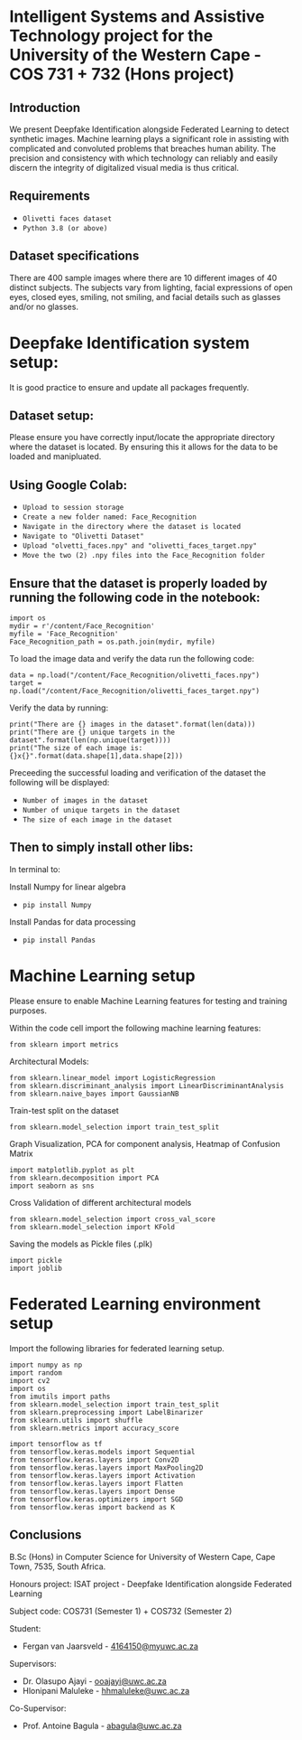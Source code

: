 # Intelligent Systems and Assistive Technology project for the University of the Western Cape - COS 731 + 732 (Hons project)

## Introduction

We present Deepfake Identification alongside Federated Learning to detect synthetic images. Machine learning plays a significant role in assisting with complicated and convoluted problems that breaches human ability. The precision and consistency with which technology can reliably and easily discern the integrity of digitalized visual media is thus critical.


## Requirements
* ``` Olivetti faces dataset ```
* ``` Python 3.8 (or above) ```

## Dataset specifications
There are 400 sample images where there are 10 different images of 40 distinct subjects. The subjects vary from lighting, facial expressions of open eyes, closed eyes, smiling, not smiling, and facial details such as glasses and/or no glasses.

# Deepfake Identification system setup:
It is good practice to ensure and update all packages frequently.

## Dataset setup:
Please ensure you have correctly input/locate the appropriate directory where the dataset is located. By ensuring this it allows for the data to be loaded and manipluated.

## Using Google Colab:
* ``` Upload to session storage ```
* ``` Create a new folder named: Face_Recognition ```
* ``` Navigate in the directory where the dataset is located ```
* ``` Navigate to "Olivetti Dataset" ```
* ``` Upload "olvetti_faces.npy" and "olivetti_faces_target.npy" ```
* ``` Move the two (2) .npy files into the Face_Recognition folder ```

## Ensure that the dataset is properly loaded by running the following code in the notebook:
```
import os
mydir = r'/content/Face_Recognition'
myfile = 'Face_Recognition'
Face_Recognition_path = os.path.join(mydir, myfile)
```
To load the image data and verify the data run the following code:
```
data = np.load("/content/Face_Recognition/olivetti_faces.npy")
target = np.load("/content/Face_Recognition/olivetti_faces_target.npy")
```
Verify the data by running:
```
print("There are {} images in the dataset".format(len(data)))
print("There are {} unique targets in the dataset".format(len(np.unique(target))))
print("The size of each image is: {}x{}".format(data.shape[1],data.shape[2]))
```
Preceeding the successful loading and verification of the dataset the following will be displayed:
* ``` Number of images in the dataset ```
* ``` Number of unique targets in the dataset ```
* ``` The size of each image in the dataset ```

## Then to simply install other libs:
In terminal to:

Install Numpy for linear algebra
* ``` pip install Numpy ```

Install Pandas for data processing
* ``` pip install Pandas ```

# Machine Learning setup
Please ensure to enable Machine Learning features for testing and training purposes.

Within the code cell import the following machine learning features:
```
from sklearn import metrics
```
Architectural Models:
```
from sklearn.linear_model import LogisticRegression
from sklearn.discriminant_analysis import LinearDiscriminantAnalysis
from sklearn.naive_bayes import GaussianNB
```
Train-test split on the dataset
```
from sklearn.model_selection import train_test_split
```
Graph Visualization, PCA for component analysis, Heatmap of Confusion Matrix
```
import matplotlib.pyplot as plt
from sklearn.decomposition import PCA
import seaborn as sns
```

Cross Validation of different architectural models
```
from sklearn.model_selection import cross_val_score
from sklearn.model_selection import KFold
```

Saving the models as Pickle files (.plk)
```
import pickle
import joblib
```

# Federated Learning environment setup
Import the following libraries for federated learning setup.
```
import numpy as np
import random
import cv2
import os
from imutils import paths
from sklearn.model_selection import train_test_split
from sklearn.preprocessing import LabelBinarizer
from sklearn.utils import shuffle
from sklearn.metrics import accuracy_score

import tensorflow as tf
from tensorflow.keras.models import Sequential
from tensorflow.keras.layers import Conv2D
from tensorflow.keras.layers import MaxPooling2D
from tensorflow.keras.layers import Activation
from tensorflow.keras.layers import Flatten
from tensorflow.keras.layers import Dense
from tensorflow.keras.optimizers import SGD
from tensorflow.keras import backend as K
```

## Conclusions
B.Sc (Hons) in Computer Science for University of Western Cape, Cape Town, 7535, South Africa.

Honours project: ISAT project - Deepfake Identification alongside Federated Learning 

Subject code: COS731 (Semester 1) + COS732 (Semester 2)

Student:
* Fergan van Jaarsveld - 4164150@myuwc.ac.za

Supervisors:
* Dr. Olasupo Ajayi - ooajayi@uwc.ac.za
* Hlonipani Maluleke - hhmaluleke@uwc.ac.za

Co-Supervisor:
* Prof. Antoine Bagula - abagula@uwc.ac.za
